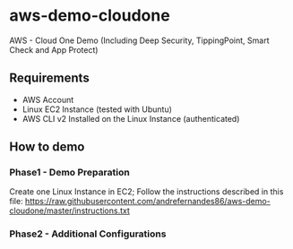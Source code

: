 # aws-demo-cloudone
AWS - Cloud One Demo (Including Deep Security, TippingPoint, Smart Check and App Protect)

## Requirements
- AWS Account
- Linux EC2 Instance (tested with Ubuntu)
- AWS CLI v2 Installed on the  Linux Instance (authenticated)

## How to demo
### Phase1 - Demo Preparation
Create one Linux Instance in EC2;
Follow the instructions described in this file: https://raw.githubusercontent.com/andrefernandes86/aws-demo-cloudone/master/instructions.txt

### Phase2 - Additional Configurations

